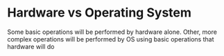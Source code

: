 #                  Hardware vs Operating System

Some basic operations will be performed by hardware alone.
Other, more complex operations will be performed by OS using basic operations that hardware will do